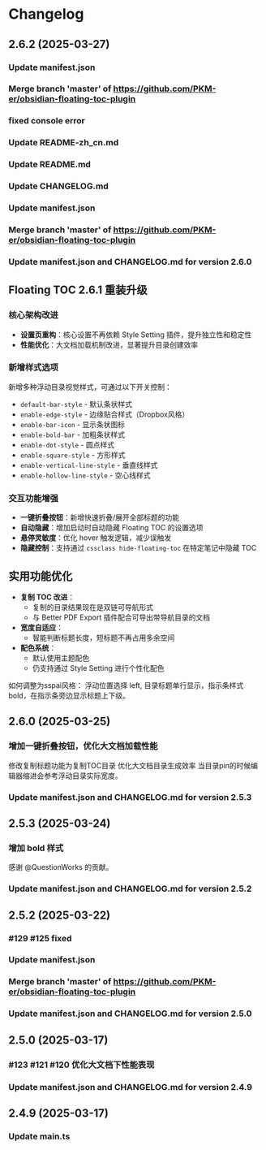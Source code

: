 # Changelog

## 2.6.2 (2025-03-27)
### Update manifest.json
### Merge branch 'master' of https://github.com/PKM-er/obsidian-floating-toc-plugin
### fixed console error
### Update README-zh_cn.md
### Update README.md
### Update CHANGELOG.md
### Update manifest.json
### Merge branch 'master' of https://github.com/PKM-er/obsidian-floating-toc-plugin
### Update manifest.json and CHANGELOG.md for version 2.6.0


## Floating TOC 2.6.1 重装升级

### 核心架构改进
- **设置页重构**：核心设置不再依赖 Style Setting 插件，提升独立性和稳定性
- **性能优化**：大文档加载机制改进，显著提升目录创建效率

### 新增样式选项
新增多种浮动目录视觉样式，可通过以下开关控制：
- `default-bar-style` - 默认条状样式
- `enable-edge-style` - 边缘贴合样式（Dropbox风格）
- `enable-bar-icon` - 显示条状图标
- `enable-bold-bar` - 加粗条状样式
- `enable-dot-style` - 圆点样式
- `enable-square-style` - 方形样式
- `enable-vertical-line-style` - 垂直线样式
- `enable-hollow-line-style` - 空心线样式

### 交互功能增强
- **一键折叠按钮**：新增快速折叠/展开全部标题的功能
- **自动隐藏**：增加启动时自动隐藏 Floating TOC 的设置选项
- **悬停灵敏度**：优化 hover 触发逻辑，减少误触发
- **隐藏控制**：支持通过 `cssclass hide-floating-toc` 在特定笔记中隐藏 TOC

## 实用功能优化
- **复制 TOC 改进**：
  - 复制的目录结果现在是双链可导航形式
  - 与 Better PDF Export 插件配合可导出带导航目录的文档
- **宽度自适应**：
  - 智能判断标题长度，短标题不再占用多余空间
- **配色系统**：
  - 默认使用主题配色
  - 仍支持通过 Style Setting 进行个性化配色

 如何调整为sspai风格： 浮动位置选择 left, 目录标题单行显示，指示条样式bold，在指示条旁边显示标题上下级。
## 2.6.0 (2025-03-25)
### 增加一键折叠按钮，优化大文档加载性能
修改复制标题功能为复制TOC目录
优化大文档目录生成效率
当目录pin的时候编辑器缩进会参考浮动目录实际宽度。
### Update manifest.json and CHANGELOG.md for version 2.5.3


## 2.5.3 (2025-03-24)
### 增加 bold 样式
感谢 @QuestionWorks 的贡献。
### Update manifest.json and CHANGELOG.md for version 2.5.2


## 2.5.2 (2025-03-22)
### #129 #125 fixed
### Update manifest.json
### Merge branch 'master' of https://github.com/PKM-er/obsidian-floating-toc-plugin
### Update manifest.json and CHANGELOG.md for version 2.5.0


## 2.5.0 (2025-03-17)
### #123 #121 #120 优化大文档下性能表现
### Update manifest.json and CHANGELOG.md for version 2.4.9


## 2.4.9 (2025-03-17)
### Update main.ts
